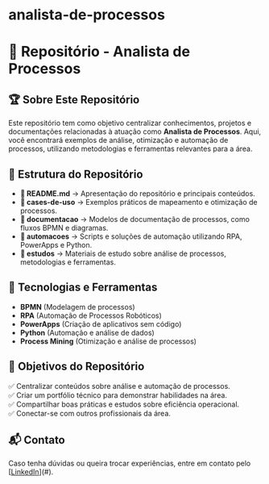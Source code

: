 # analista-de-processos
# 📌 Repositório - Analista de Processos

## 🏆 Sobre Este Repositório
Este repositório tem como objetivo centralizar conhecimentos, projetos e documentações relacionadas à atuação como **Analista de Processos**. Aqui, você encontrará exemplos de análise, otimização e automação de processos, utilizando metodologias e ferramentas relevantes para a área.

## 📂 Estrutura do Repositório

- **📄 README.md** → Apresentação do repositório e principais conteúdos.
- **📂 cases-de-uso** → Exemplos práticos de mapeamento e otimização de processos.
- **📂 documentacao** → Modelos de documentação de processos, como fluxos BPMN e diagramas.
- **📂 automacoes** → Scripts e soluções de automação utilizando RPA, PowerApps e Python.
- **📂 estudos** → Materiais de estudo sobre análise de processos, metodologias e ferramentas.

## 🚀 Tecnologias e Ferramentas
- **BPMN** (Modelagem de processos)
- **RPA** (Automação de Processos Robóticos)
- **PowerApps** (Criação de aplicativos sem código)
- **Python** (Automação e análise de dados)
- **Process Mining** (Otimização e análise de processos)

## 📌 Objetivos do Repositório
✅ Centralizar conteúdos sobre análise e automação de processos.  
✅ Criar um portfólio técnico para demonstrar habilidades na área.  
✅ Compartilhar boas práticas e estudos sobre eficiência operacional.  
✅ Conectar-se com outros profissionais da área.

## 📬 Contato
Caso tenha dúvidas ou queira trocar experiências, entre em contato pelo [[LinkedIn](https://www.linkedin.com/in/mariagabrielape/)](#).
